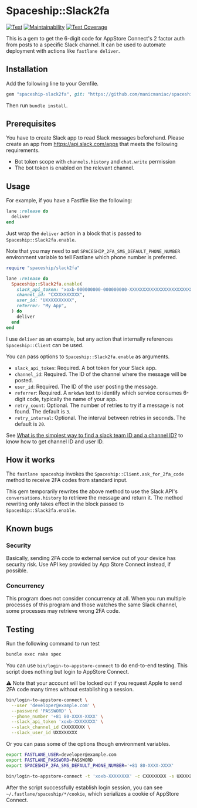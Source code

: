 # Spaceship::Slack2fa

[![Test](https://github.com/manicmaniac/spaceship-slack2fa/actions/workflows/test.yml/badge.svg)](https://github.com/manicmaniac/spaceship-slack2fa/actions/workflows/test.yml)
[![Maintainability](https://api.codeclimate.com/v1/badges/09d0f24cd63c448829ed/maintainability)](https://codeclimate.com/github/manicmaniac/spaceship-slack2fa/maintainability)
[![Test Coverage](https://api.codeclimate.com/v1/badges/09d0f24cd63c448829ed/test_coverage)](https://codeclimate.com/github/manicmaniac/spaceship-slack2fa/test_coverage)

This is a gem to get the 6-digit code for AppStore Connect's 2 factor auth from posts to a specific Slack channel.
It can be used to automate deployment with actions like `fastlane deliver`.

## Installation

Add the following line to your Gemfile.

```ruby
gem "spaceship-slack2fa", git: "https://github.com/manicmaniac/spaceship-slack2fa.git"
```

Then run `bundle install`.


## Prerequisites

You have to create Slack app to read Slack messages beforehand.
Please create an app from https://api.slack.com/apps that meets the following requirements.

- Bot token scope with `channels.history` and `chat.write` permission
- The bot token is enabled on the relevant channel.

## Usage

For example, if you have a Fastfile like the following:

```ruby
lane :release do
  deliver
end
```

Just wrap the `deliver` action in a block that is passed to `Spaceship::Slack2fa.enable`.

Note that you may need to set `SPACESHIP_2FA_SMS_DEFAULT_PHONE_NUMBER` environment variable to tell Fastlane which phone number is preferred.

```ruby
require "spaceship/slack2fa"

lane :release do
  Spaceship::Slack2fa.enable(
    slack_api_token: "xoxb-000000000-000000000-XXXXXXXXXXXXXXXXXXXXXXXX",
    channel_id: "CXXXXXXXXXX",
    user_id: "UXXXXXXXXXX",
    referrer: "My App",
  ) do
    deliver
  end
end
```

I use `deliver` as an example, but any action that internally references `Spaceship::Client` can be used.

You can pass options to `Spaceship::Slack2fa.enable` as arguments.

- `slack_api_token`: Required. A bot token for your Slack app.
- `channel_id`: Required. The ID of the channel where the message will be posted.
- `user_id`: Required. The ID of the user posting the message.
- `referrer`: Required. A `mrkdwn` text to identify which service consumes 6-digit code, typically the name of your app.
- `retry_count`: Optional. The number of retries to try if a message is not found. The default is `3`.
- `retry_interval`: Optional. The interval between retries in seconds. The default is `20`.

See [What is the simplest way to find a slack team ID and a channel ID?](https://stackoverflow.com/a/44883343/6918498) to know how to get channel ID and user ID.
## How it works

The `fastlane spaceship` invokes the `Spaceship::Client.ask_for_2fa_code` method to receive 2FA codes from standard input.

This gem temporarily rewrites the above method to use the Slack API's `conversations.history` to retrieve the message and return it.
The method rewriting only takes effect in the block passed to `Spaceship::Slack2fa.enable`.

## Known bugs

### Security

Basically, sending 2FA code to external service out of your device has security risk.
Use API key provided by App Store Connect instead, if possible.

### Concurrency

This program does not consider concurrency at all.
When you run multiple processes of this program and those watches the same Slack channel, some processes may retrieve wrong 2FA code.

## Testing

Run the following command to run test

```sh
bundle exec rake spec
```

You can use `bin/login-to-appstore-connect` to do end-to-end testing.
This script does nothing but login to AppStore Connect.

:warning: Note that your account will be locked out if you request Apple to send 2FA code many times without establishing a session.

```sh
bin/login-to-appstore-connect \
  --user 'developer@example.com' \
  --password 'PASSWORD' \
  --phone_number '+81 80-XXXX-XXXX' \
  --slack_api_token 'xoxb-XXXXXXXX' \
  --slack_channel_id CXXXXXXXX \
  --slack_user_id UXXXXXXXX
```

Or you can pass some of the options though environment variables.

```sh
export FASTLANE_USER=developer@example.com
export FASTLANE_PASSWORD=PASSWORD
export SPACESHIP_2FA_SMS_DEFAULT_PHONE_NUMBER='+81 80-XXXX-XXXX'

bin/login-to-appstore-connect -t 'xoxb-XXXXXXXX' -c CXXXXXXXX -s UXXXXXXXX
```

After the script successfully establish login session, you can see `~/.fastlane/spaceship/*/cookie`, which serializes a cookie of AppStore Connect.
